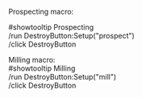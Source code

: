Prospecting macro:

#showtooltip Prospecting\
/run DestroyButton:Setup("prospect")\
/click DestroyButton


Milling macro:\
#showtooltip Milling\
/run DestroyButton:Setup("mill")\
/click DestroyButton
